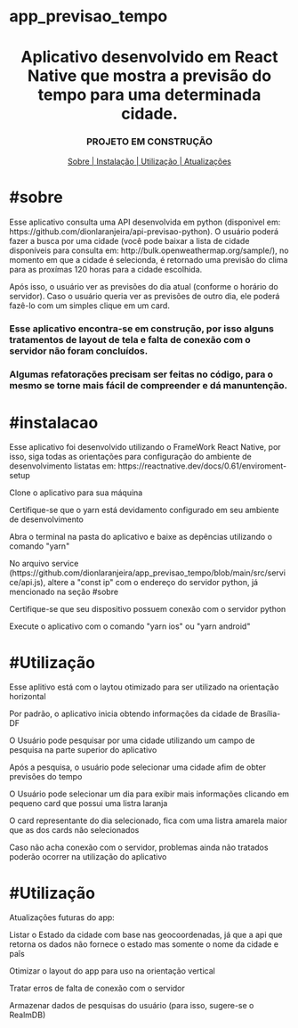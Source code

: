 # app_previsao_tempo
<h1 align="center" >Aplicativo desenvolvido em React Native que mostra a previsão do tempo para uma determinada cidade.</h1>

<h3 align="center">PROJETO EM CONSTRUÇÃO</h1>


<p align="center">
<a href="#sobre">Sobre | </a>
<a href="#instalacao">Instalação | </a>
<a href="#instalacao">Utilização | </a>
<a href="#atualizacoes">Atualizações</a>
</p>



<h1>#sobre</h1>
<p>Esse aplicativo consulta uma API desenvolvida em python (disponivel em: https://github.com/dionlaranjeira/api-previsao-python). O usuário poderá fazer a busca por uma cidade (você pode baixar a lista de cidade disponíveis para consulta em: http://bulk.openweathermap.org/sample/), no momento em que a cidade é selecionda, é retornado uma previsão do clima para as proxímas 120 horas para a cidade escolhida.</p> 
<p>Após isso, o usuário ver as previsões do dia atual (conforme o horário do servidor). Caso o usuário queria ver as previsões de outro dia, ele poderá fazê-lo com um simples clique em um card.</p> 
<h3>Esse aplicativo encontra-se em construção, por isso alguns tratamentos de layout de tela e falta de conexão com o servidor não foram concluídos.</h3> 
<h3>Algumas refatorações precisam ser feitas no código, para o mesmo se torne mais fácil de compreender e dá manuntenção.</h3> 

<h1>#instalacao</h1>
<p>Esse aplicativo foi desenvolvido utilizando o FrameWork React Native, por isso, siga todas as orientações para configuração do ambiente de desenvolvimento listatas em: https://reactnative.dev/docs/0.61/enviroment-setup</p>
<p>Clone o aplicativo para sua máquina</p>
<p>Certifique-se que o yarn está devidamento configurado em seu ambiente de desenvolvimento</p>
<p>Abra o terminal na pasta do aplicativo e baixe as depências utilizando o comando "yarn" </>
<p>No arquivo service (https://github.com/dionlaranjeira/app_previsao_tempo/blob/main/src/service/api.js), altere a "const ip" com o endereço do servidor python, já mencionado na seção <span>#sobre</span></p>
<p>Certifique-se que seu dispositivo possuem conexão com o servidor python</p>
<p>Execute o aplicativo com o comando "yarn ios" ou "yarn android"</p> 

<h1>#Utilização</h1>


<p>Esse aplitivo está com o laytou otimizado para ser utilizado na orientação horizontal</p>
<p>Por padrão, o aplicativo inicia obtendo informações da cidade de Brasília-DF</p>
<p>O Usuário pode pesquisar por uma cidade utilizando um campo de pesquisa na parte superior do aplicativo</p>
<p>Após a pesquisa, o usuário pode selecionar uma cidade afim de obter previsões do tempo</p>
<p>O Usuário pode selecionar um dia para exibir mais informações clicando em pequeno card que possui uma listra laranja</p>
<p>O card representante do dia selecionado, fica com uma listra amarela maior que as dos cards não selecionados</p>
<p>Caso não acha conexão com o servidor, problemas ainda não tratados poderão ocorrer na utilização do aplicativo</p>

<h1>#Utilização</h1>

<p>Atualizações futuras do app:</p>
<p>Listar o Estado da cidade com base nas geocoordenadas, já que a api que retorna os dados não fornece o estado mas somente o nome da cidade e paîs</p>
<p>Otimizar o layout do app para uso na orientação vertical</p>
<p>Tratar erros de falta de conexão com o servidor</p>
<p>Armazenar dados de pesquisas do usuário (para isso, sugere-se o RealmDB)</p>
